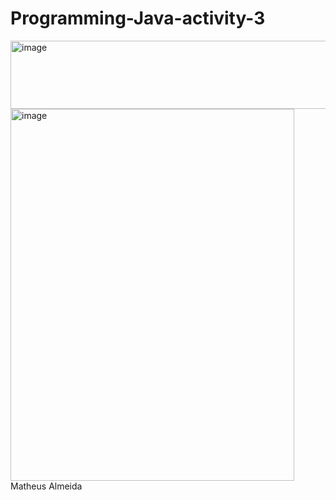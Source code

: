 # Programming-Java-activity-3
<img width="596" height="109" alt="image" src="https://github.com/user-attachments/assets/6403f249-de22-48b6-af8e-3e86247d8976" />
<img width="454" height="595" alt="image" src="https://github.com/user-attachments/assets/db9c7309-a7e2-4ff5-a56a-68421b578969" />
Matheus Almeida
